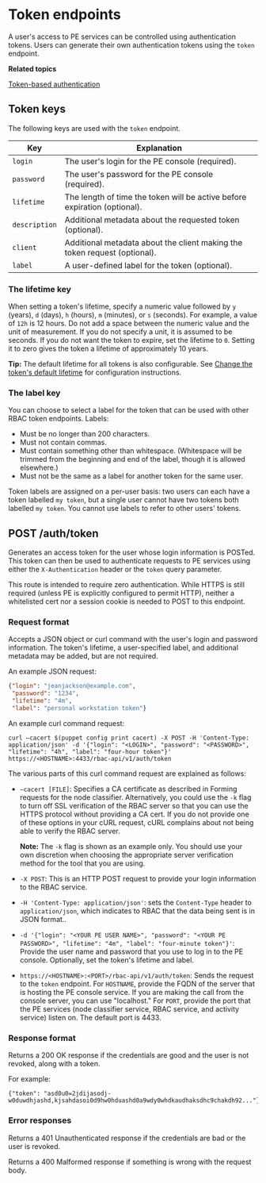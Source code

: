 # Token endpoints

A user's access to PE services can be controlled using authentication tokens. Users can generate their own authentication tokens using the `token` endpoint.

**Related topics**  


[Token-based authentication](rbac_token_auth_intro.md#)

## Token keys

The following keys are used with the `token` endpoint.

|Key|Explanation|
|---|-----------|
|`login`|The user's login for the PE console \(required\).|
|`password`|The user's password for the PE console \(required\).|
|`lifetime`|The length of time the token will be active before expiration \(optional\).|
|`description`|Additional metadata about the requested token \(optional\).|
|`client`|Additional metadata about the client making the token request \(optional\).|
|`label`|A user-defined label for the token \(optional\).|

### The lifetime key

When setting a token's lifetime, specify a numeric value followed by `y` \(years\), `d` \(days\), `h` \(hours\), `m` \(minutes\), or `s` \(seconds\). For example, a value of `12h` is 12 hours. Do not add a space between the numeric value and the unit of measurement. If you do not specify a unit, it is assumed to be seconds. If you do not want the token to expire, set the lifetime to `0`. Setting it to zero gives the token a lifetime of approximately 10 years.

**Tip:** The default lifetime for all tokens is also configurable. See [Change the token's default lifetime](rbac_token_auth_intro.md#) for configuration instructions.

### The label key

You can choose to select a label for the token that can be used with other RBAC token endpoints. Labels:

-   Must be no longer than 200 characters.
-   Must not contain commas.
-   Must contain something other than whitespace. \(Whitespace will be trimmed from the beginning and end of the label, though it is allowed elsewhere.\)
-   Must not be the same as a label for another token for the same user.

Token labels are assigned on a per-user basis: two users can each have a token labelled `my token`, but a single user cannot have two tokens both labelled `my token`. You cannot use labels to refer to other users' tokens.

## POST /auth/token

Generates an access token for the user whose login information is POSTed. This token can then be used to authenticate requests to PE services using either the `X-Authentication` header or the `token` query parameter.

This route is intended to require zero authentication. While HTTPS is still required \(unless PE is explicitly configured to permit HTTP\), neither a whitelisted cert nor a session cookie is needed to POST to this endpoint.

### Request format

Accepts a JSON object or curl command with the user's login and password information. The token's lifetime, a user-specified label, and additional metadata may be added, but are not required.

An example JSON request:

```json
{"login": "jeanjackson@example.com",
 "password": "1234",
 "lifetime": "4m",
 "label": "personal workstation token"}
```

An example curl command request:

```
curl –cacert $(puppet config print cacert) -X POST -H 'Content-Type: application/json' -d '{"login": "<LOGIN>", "password": "<PASSWORD>", "lifetime": "4h", "label": "four-hour token"}' https://<HOSTNAME>:4433/rbac-api/v1/auth/token
```

The various parts of this curl command request are explained as follows:

-   `–cacert [FILE]`: Specifies a CA certificate as described in Forming requests for the node classifier. Alternatively, you could use the `-k` flag to turn off SSL verification of the RBAC server so that you can use the HTTPS protocol without providing a CA cert. If you do not provide one of these options in your cURL request, cURL complains about not being able to verify the RBAC server.

    **Note:** The `-k` flag is shown as an example only. You should use your own discretion when choosing the appropriate server verification method for the tool that you are using.


-   `-X POST`: This is an HTTP POST request to provide your login information to the RBAC service.
-   `-H 'Content-Type: application/json'`: sets the `Content-Type` header to `application/json`, which indicates to RBAC that the data being sent is in JSON format..
-   `-d '{"login": "<YOUR PE USER NAME>", "password": "<YOUR PE PASSWORD>", "lifetime": "4m", "label": "four-minute token"}'`: Provide the user name and password that you use to log in to the PE console. Optionally, set the token's lifetime and label.
-   `https://<HOSTNAME>:<PORT>/rbac-api/v1/auth/token`: Sends the request to the `token` endpoint. For `HOSTNAME`, provide the FQDN of the server that is hosting the PE console service. If you are making the call from the console server, you can use "localhost." For `PORT`, provide the port that the PE services \(node classifier service, RBAC service, and activity service\) listen on. The default port is 4433.

### Response format

Returns a 200 OK response if the credentials are good and the user is not revoked, along with a token.

For example:

```
{"token": "asd0u0=2jdijasodj-w0duwdhjashd,kjsahdasoi0d9hw0hduashd0a9wdy0whdkaudhaksdhc9chakdh92..."}
```

### Error responses

Returns a 401 Unauthenticated response if the credentials are bad or the user is revoked.

Returns a 400 Malformed response if something is wrong with the request body.

